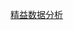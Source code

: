 [精益数据分析](https://github.com/hiro-9999/blog/blob/master/Books_/books/%E5%88%9B%E6%84%8F/%E5%88%9B%E4%B8%9A/%E7%B2%BE%E7%9B%8A%E6%95%B0%E6%8D%AE%E5%88%86%E6%9E%90.md)
